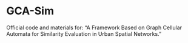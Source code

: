 # GCA-Sim
Official code and materials for: “A Framework Based on Graph Cellular Automata for Similarity Evaluation in Urban Spatial Networks.” 
